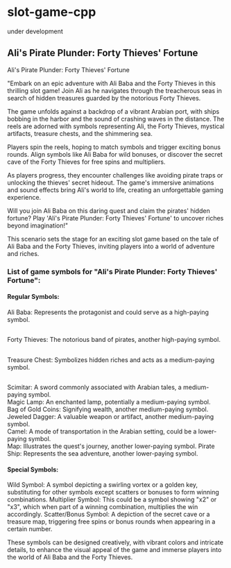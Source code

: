 # slot-game-cpp
under development

## Ali's Pirate Plunder: Forty Thieves' Fortune

Ali's Pirate Plunder: Forty Thieves' Fortune

"Embark on an epic adventure with Ali Baba and the Forty Thieves in this thrilling slot game! Join Ali as he navigates through the treacherous seas in search of hidden treasures guarded by the notorious Forty Thieves.

The game unfolds against a backdrop of a vibrant Arabian port, with ships bobbing in the harbor and the sound of crashing waves in the distance. The reels are adorned with symbols representing Ali, the Forty Thieves, mystical artifacts, treasure chests, and the shimmering sea.

Players spin the reels, hoping to match symbols and trigger exciting bonus rounds. Align symbols like Ali Baba for wild bonuses, or discover the secret cave of the Forty Thieves for free spins and multipliers.

As players progress, they encounter challenges like avoiding pirate traps or unlocking the thieves' secret hideout. The game's immersive animations and sound effects bring Ali's world to life, creating an unforgettable gaming experience.

Will you join Ali Baba on this daring quest and claim the pirates' hidden fortune? Play 'Ali's Pirate Plunder: Forty Thieves' Fortune' to uncover riches beyond imagination!"

This scenario sets the stage for an exciting slot game based on the tale of Ali Baba and the Forty Thieves, inviting players into a world of adventure and riches.


### List of game symbols for "Ali's Pirate Plunder: Forty Thieves' Fortune":

#### Regular Symbols:
Ali Baba: Represents the protagonist and could serve as a high-paying symbol.
##
Forty Thieves: The notorious band of pirates, another high-paying symbol.
##
Treasure Chest: Symbolizes hidden riches and acts as a medium-paying symbol.
##
Scimitar: A sword commonly associated with Arabian tales, a medium-paying symbol.\
Magic Lamp: An enchanted lamp, potentially a medium-paying symbol.\
Bag of Gold Coins: Signifying wealth, another medium-paying symbol.\
Jeweled Dagger: A valuable weapon or artifact, another medium-paying symbol. <br />
Camel: A mode of transportation in the Arabian setting, could be a lower-paying symbol. <br />
Map: Illustrates the quest's journey, another lower-paying symbol.
Pirate Ship: Represents the sea adventure, another lower-paying symbol.

#### Special Symbols:
Wild Symbol: A symbol depicting a swirling vortex or a golden key, substituting for other symbols except scatters or bonuses to form winning combinations.
Multiplier Symbol: This could be a symbol showing "x2" or "x3", which when part of a winning combination, multiplies the win accordingly.
Scatter/Bonus Symbol: A depiction of the secret cave or a treasure map, triggering free spins or bonus rounds when appearing in a certain number.

These symbols can be designed creatively, with vibrant colors and intricate details, to enhance the visual appeal of the game and immerse players into the world of Ali Baba and the Forty Thieves.

